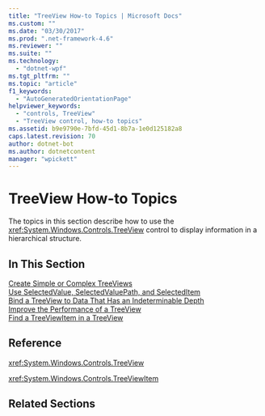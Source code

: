 ```yaml
---
title: "TreeView How-to Topics | Microsoft Docs"
ms.custom: ""
ms.date: "03/30/2017"
ms.prod: ".net-framework-4.6"
ms.reviewer: ""
ms.suite: ""
ms.technology: 
  - "dotnet-wpf"
ms.tgt_pltfrm: ""
ms.topic: "article"
f1_keywords: 
  - "AutoGeneratedOrientationPage"
helpviewer_keywords: 
  - "controls, TreeView"
  - "TreeView control, how-to topics"
ms.assetid: b9e9790e-7bfd-45d1-8b7a-1e0d125182a8
caps.latest.revision: 70
author: dotnet-bot
ms.author: dotnetcontent
manager: "wpickett"
---
```

# TreeView How-to Topics
The topics in this section describe how to use the <xref:System.Windows.Controls.TreeView> control to display information in a hierarchical structure.  
  
## In This Section  
 [Create Simple or Complex TreeViews](../../../../docs/framework/wpf/controls/how-to-create-simple-or-complex-treeviews.md)  
  [Use SelectedValue, SelectedValuePath, and SelectedItem](../../../../docs/framework/wpf/controls/how-to-use-selectedvalue-selectedvaluepath-and-selecteditem.md)  
  [Bind a TreeView to Data That Has an Indeterminable Depth](../../../../docs/framework/wpf/controls/how-to-bind-a-treeview-to-data-that-has-an-indeterminable-depth.md)  
  [Improve the Performance of a TreeView](../../../../docs/framework/wpf/controls/how-to-improve-the-performance-of-a-treeview.md)  
  [Find a TreeViewItem in a TreeView](../../../../docs/framework/wpf/controls/how-to-find-a-treeviewitem-in-a-treeview.md)  
  
## Reference  
 <xref:System.Windows.Controls.TreeView>  
  
 <xref:System.Windows.Controls.TreeViewItem>  
  
## Related Sections